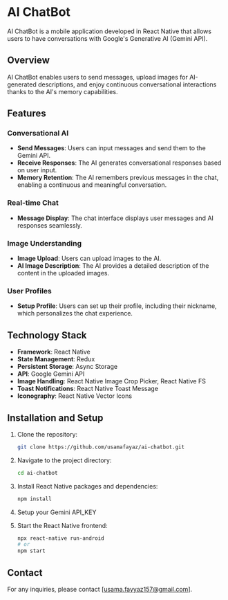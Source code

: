 # AI ChatBot

AI ChatBot is a mobile application developed in React Native that allows users to have conversations with Google's Generative AI (Gemini API).

## Overview

AI ChatBot enables users to send messages, upload images for AI-generated descriptions, and enjoy continuous conversational interactions thanks to the AI's memory capabilities.

## Features

### Conversational AI

- **Send Messages**: Users can input messages and send them to the Gemini API.
- **Receive Responses**: The AI generates conversational responses based on user input.
- **Memory Retention**: The AI remembers previous messages in the chat, enabling a continuous and meaningful conversation.

### Real-time Chat

- **Message Display**: The chat interface displays user messages and AI responses seamlessly.

### Image Understanding

- **Image Upload**: Users can upload images to the AI.
- **AI Image Description**: The AI provides a detailed description of the content in the uploaded images.

### User Profiles

- **Setup Profile**: Users can set up their profile, including their nickname, which personalizes the chat experience.

## Technology Stack

- **Framework**: React Native
- **State Management**: Redux
- **Persistent Storage**: Async Storage
- **API**: Google Gemini API
- **Image Handling**: React Native Image Crop Picker, React Native FS
- **Toast Notifications**: React Native Toast Message
- **Iconography**: React Native Vector Icons

## Installation and Setup

1. Clone the repository:

   ```bash
   git clone https://github.com/usamafayaz/ai-chatbot.git
   ```

2. Navigate to the project directory:

   ```bash
   cd ai-chatbot
   ```

3. Install React Native packages and dependencies:
   ```bash
   npm install
   ```
4. Setup your Gemini API_KEY

5. Start the React Native frontend:
   ```bash
   npx react-native run-android
   # or
   npm start
   ```

## Contact

For any inquiries, please contact [usama.fayyaz157@gmail.com].
